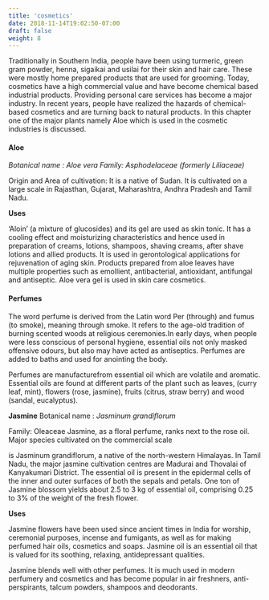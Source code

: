 ```yaml
---
title: 'cosmetics'
date: 2018-11-14T19:02:50-07:00
draft: false
weight: 8
---
```

Traditionally in Southern India, people have been using turmeric, green gram powder, henna, sigaikai and usilai for their skin and hair care. These were mostly home prepared products that are used for grooming. Today, cosmetics have a high commercial value and have become chemical based industrial products. Providing personal care services has become a major industry. In recent years, people have realized the hazards of chemical- based cosmetics and are turning back to natural products. In this chapter one of the major plants namely Aloe which is used in the cosmetic industries is discussed.

#### Aloe

_Botanical name : Aloe vera_ _Family: Asphodelaceae (formerly Liliaceae)_

Origin and Area of cultivation: It is a native of Sudan. It is cultivated on a large scale in Rajasthan, Gujarat, Maharashtra, Andhra Pradesh and Tamil Nadu.

**Uses**

‘Aloin’ (a mixture of glucosides) and its gel are used as skin tonic. It has a cooling effect and moisturizing characteristics and hence used in preparation of creams, lotions, shampoos, shaving creams, after shave lotions and allied products. It is used in gerontological applications for rejuvenation of aging skin. Products prepared from aloe leaves have multiple properties such as emollient, antibacterial, antioxidant, antifungal and antiseptic. Aloe vera gel is used in skin care cosmetics.

#### Perfumes

The word perfume is derived from the Latin word Per (through) and fumus (to smoke), meaning through smoke. It refers to the age-old tradition of burning scented woods at religious ceremonies.In early days, when people were less conscious of personal hygiene, essential oils not only masked offensive odours, but also may have acted as antiseptics. Perfumes are added to baths and used for anointing the body.

Perfumes are manufacturefrom essential oil which are volatile and aromatic. Essential oils are found at different parts of the plant such as leaves, (curry leaf, mint), flowers (rose, jasmine), fruits (citrus, straw berry) and wood (sandal, eucalyptus).

**Jasmine** Botanical name : _Jasminum grandiflorum_

Family: Oleaceae Jasmine, as a floral perfume, ranks next to the rose oil. Major species cultivated on the commercial scale

is Jasminum grandiflorum, a native of the north-western Himalayas. In Tamil Nadu, the major jasmine cultivation centres are Madurai and Thovalai of Kanyakumari District. The essential oil is present in the epidermal cells of the inner and outer surfaces of both the sepals and petals. One ton of Jasmine blossom yields about 2.5 to 3 kg of essential oil, comprising 0.25 to 3% of the weight of the fresh flower.

**Uses**

Jasmine flowers have been used since ancient times in India for worship, ceremonial purposes, incense and fumigants, as well as for making perfumed hair oils, cosmetics and soaps. Jasmine oil is an essential oil that is valued for its soothing, relaxing, antidepressant qualities.

Jasmine blends well with other perfumes. It is much used in modern perfumery and cosmetics and has become popular in air freshners, anti-perspirants, talcum powders, shampoos and deodorants.